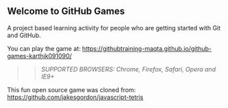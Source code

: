 ## Welcome to GitHub Games

A project based learning activity for people who are getting started with Git and GitHub.

You can play the game at: https://githubtraining-maqta.github.io/github-games-karthik091090/

>> _*SUPPORTED BROWSERS*: Chrome, Firefox, Safari, Opera and IE9+_

This fun open source game was cloned from: https://github.com/jakesgordon/javascript-tetris
